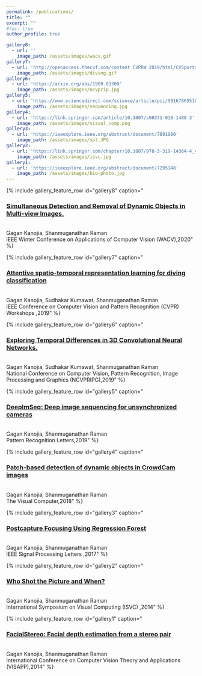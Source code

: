 ```yaml
---
permalink: /publications/
title: ""
excerpt: ""
#toc: true
author_profile: true

gallery8:
  - url: ''
    image_path: /assets/images/wacv.gif
gallery7:
  - url: 'http://openaccess.thecvf.com/content_CVPRW_2019/html/CVSports/Kanojia_Attentive_Spatio-Temporal_Representation_Learning_for_Diving_Classification_CVPRW_2019_paper.html'
    image_path: /assets/images/diving.gif
gallery6:
  - url: 'https://arxiv.org/abs/1909.03309'
    image_path: /assets/images/ncvprip.jpg
gallery5:
  - url: 'https://www.sciencedirect.com/science/article/pii/S0167865518309024'
    image_path: /assets/images/sequencing.jpg
gallery4:
  - url: 'https://link.springer.com/article/10.1007/s00371-018-1480-3'
    image_path: /assets/images/visual_comp.png
gallery3:
  - url: 'https://ieeexplore.ieee.org/abstract/document/7891980'
    image_path: /assets/images/spl.JPG
gallery2:
  - url: 'https://link.springer.com/chapter/10.1007/978-3-319-14364-4_42'
    image_path: /assets/images/isvc.jpg
gallery1:
  - url: 'https://ieeexplore.ieee.org/abstract/document/7295148'
    image_path: /assets/images/bio-photo.jpg
---
```


{% include gallery_feature_row id="gallery8" caption="<h3><a href=''>Simultaneous Detection and Removal of Dynamic Objects in Multi-view Images.</a></h3> <br/> Gagan Kanojia, Shanmuganathan Raman<br/>IEEE Winter Conference on Applications of Computer Vision (WACV),2020" %}

{% include gallery_feature_row id="gallery7" caption="<h3><a href='http://openaccess.thecvf.com/content_CVPRW_2019/html/CVSports/Kanojia_Attentive_Spatio-Temporal_Representation_Learning_for_Diving_Classification_CVPRW_2019_paper.html'>Attentive spatio-temporal representation learning for diving classification</a></h3> <br/> Gagan Kanojia, Sudhakar Kumawat, Shanmuganathan Raman<br/>IEEE Conference on Computer Vision and Pattern Recognition (CVPR) Workshops ,2019" %}

{% include gallery_feature_row id="gallery6" caption="<h3><a href='https://arxiv.org/abs/1909.03309'>Exploring Temporal Differences in 3D Convolutional Neural Networks.</a></h3> <br/> Gagan Kanojia, Sudhakar Kumawat, Shanmuganathan Raman<br/>National Conference on Computer Vision, Pattern Recognition, Image Processing and Graphics (NCVPRIPG),2019" %}

{% include gallery_feature_row id="gallery5" caption="<h3><a href='https://www.sciencedirect.com/science/article/pii/S0167865518309024'>DeepImSeq: Deep image sequencing for unsynchronized cameras</a></h3> <br/> Gagan Kanojia, Shanmuganathan Raman<br/>Pattern Recognition Letters,2019" %}

{% include gallery_feature_row id="gallery4" caption="<h3><a href='https://link.springer.com/article/10.1007/s00371-018-1480-3'>Patch-based detection of dynamic objects in CrowdCam images</a></h3> <br/> Gagan Kanojia, Shanmuganathan Raman<br/>The Visual Computer,2018" %}

{% include gallery_feature_row id="gallery3" caption="<h3><a href='https://ieeexplore.ieee.org/abstract/document/7891980'>Postcapture Focusing Using Regression Forest</a></h3> <br/> Gagan Kanojia, Shanmuganathan Raman<br/>IEEE Signal Processing Letters ,2017" %}

{% include gallery_feature_row id="gallery2" caption="<h3><a href='https://link.springer.com/chapter/10.1007/978-3-319-14364-4_42'>Who Shot the Picture and When?</a></h3> <br/> Gagan Kanojia, Shanmuganathan Raman<br/>International Symposium on Visual Computing (ISVC) ,2014" %}

{% include gallery_feature_row id="gallery1" caption="<h3><a href='https://ieeexplore.ieee.org/abstract/document/7295148'>FacialStereo: Facial depth estimation from a stereo pair</a></h3> <br/> Gagan Kanojia, Shanmuganathan Raman<br/>International Conference on Computer Vision Theory and Applications (VISAPP),2014" %}

